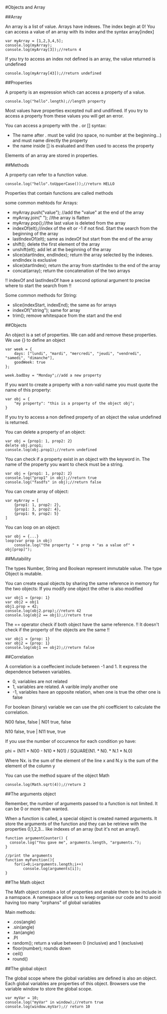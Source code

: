 #Objects and Array

##Array

An array is a list of value. Arrays have indexes. The index begin at 0! You can access a value of an
array with its index and the syntax array[index]

    var myArray = [1,2,3,4,5];
    console.log(myArray);
    console.log(myArray[3]);//return 4

If you try to access an index not defined is an array, the value
returned is undefined

    console.log(myArray[43]);//return undefined

##Properties

A property is an expression which can access a property of a value.

    console.log("hello".length);//length property

Most values have properties excepted null and undifined. If you try to
access a property from these values you will get an error.

You can access a property with the . or [] syntax:

* The name after . must be valid (no space, no number at the
  beginning...) and must name directly the property
* the name inside [] is evaluated and then used to access the property

Elements of an array are stored in properties.

##Methods

A property can refer to a function value.

    console.log("hello".toUpperCase());//return HELLO

Properties that contain functions are called methods

some common mehtods for Arrays:

* myArray.push("value"); //add the "value" at the end of the array
* myArray.join(" "); //the array is flatten
* myArray.pop();//the last value is deleted from the array
* indexOf(elt);//index of the elt or -1 if not find. Start the search from the beginning of the array
* lastIndexOf(elt); same as indexOf but start from the end of the array
* shift(); delete the first element of the array
* unshift(elt); add let at the beginning of the array
* slice(startIndex, endIndex); return the array selected by the indexes. endIndex is exclusive
* slice(startIndex); return the array from startIndex to the end of the array
* concat(array); return the concatenation of the two arrays

!! indexOf and lastIndesOf have a second optional argument to precise
where to start the search from !!

Some common methods for String:

* slice(indexStart, indexEnd); the same as for arrays
* indexOf("string"); same for array
* trim(); remove whitespace from the start and the end

##Objects

An object is a set of properties. We can add and remove these
properties. We use {} to define an object

    var week = {
        days: ["lundi", "mardi", "mercredi", "jeudi", "vendredi", "samedi", "dimanche"],
        goodWeek: true
    };

    week.badDay = "Monday";//add a new property

If you want to create a property with a non-valid name you must quote
the name of this property:

    var obj = {
        "my property": "this is a property of the object obj";
    }

If you try to access a non defined property of an object the value
undefined is returned.

You can delete a property of an object:

    var obj = {prop1: 1, prop2: 2}
    delete obj.prop1;
    console.log(obj.prop1);//return undefined

You can check if a property exist in an object with the keyword
in. The name of the property you want to check must be a string.

    var obj = {prop1: 1, prop2: 2} 
    console.log("prop1" in obj);//return true
    console.log("fasdfs" in obj);//return false

You can create array of object:

    var myArray = [
        {prop1: 1, prop2: 2},
        {prop1: 3, prop2: 4},
        {prop1: 9, prop2: 5}
    ]

You can loop on an object:

    var obj = {...}
    loop(var prop in obj)
        console.log("the property " + prop + "as a value of" + obj[prop]"); 

##Mutability

The types Number, String and Boolean represent immutable value.
The type Object is mutable.

You can create equal objects by sharing the same reference in memory
for the two objects: If you modify one object the other is also modified

    var obj1 = {prop: 1}
    var obj2 = obj1
    obj1.prop = 42;
    console.log(obj2.prop);//return 42
	console.log(obj2 == obj1);//return true

The == operator check if both object have the same reference. !! It
doesn't check if the property of the objects are the same !!

    var obj1 = {prop: 1}
	var obj2 = {prop: 1}
	console.log(obj1 == obj2);//return false

##Correlation

A correlation is a coeffecient include between -1 and 1. It express
the dependence between variables.

* 0, variables are not related
* 1, variables are related. A varible imply another one
* -1, variables have an opposite relation, when one is true the other
  one is false

For boolean (binary) variable we can use the phi coefficient to calculate the
correlation.

N00 false, false | N01 true, false

N10 false, true  | N11 true, true

If you use the number of occurence for each condition yo have:

phi = (N11 * N00 - N10 * N01) / SQUARE(N1. * N0. * N.1 * N.0)

Where Nx. is the sum of the element of the line x and N.y is the sum
of the element of the column y

You can use the method square of the object Math

    console.log(Math.sqrt(4));//return 2

##The arguments object

Remember, the number of arguments passed to a function is not
limited. It can be 0 or more than wanted.

When a function is called, a special object is created named
arguments. It store the arguments of the function and they can be
retrieve with the properties 0,1,2,3... like indexes of an array (but
it's not an array!).

    function argumentCounter() {
      console.log("You gave me", arguments.length, "arguments.");
    }

    //print the arguments
    function myFunction(){
        for(i=0;i<arguments.length;i++)
            console.log(arguments[i]);
	}

##The Math object

The Math object contain a lot of properties and enable them to be
include in a namspace. A namespace allow us to keep organise our code
and to avoid having too many "orphans" of global variables

Main methods:

* .cos(angle)
* .sin(angle)
* .tan(angle)
* .PI
* random(); return a value between 0 (inclusive) and 1 (exclusive)
* floor(number); rounds down
* ceil()
* round()

##The global object

The global scope where the global variables are defined is also an
object. Each global variables are properties of this object. Browsers
use the variable window to store the global scope.

    var myVar = 10;
    console.log("myVar" in window);//return true
    console.log(window.myVar);// return 10





